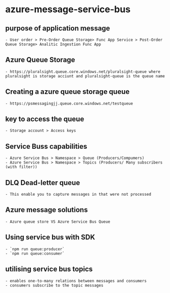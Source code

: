 # azure-message-service-bus

## purpose of application message
    - User order > Pre-Order Queue Storage> Func App Service > Post-Order Queue Storage> Analitic Ingestion Func App

## Azure Queue Storage
    - https://pluralsight.queue.core.windows.net/pluralsight-queue where pluralsight is storage acciunt and pluralsight-queue is the queue name

## Creating a azure queue storage queue
    - https://psmessagingjj.queue.core.windows.net/testqueue

## key to access the queue
    - Storage account > Access keys

## Service Buss capabilities 
    - Azure Service Bus > Namespace > Queue (Producers/Compumers)
    - Azure Service Bus > Namespace > Topics (Producers/ Many subscribers (with filter))

## DLQ Dead-letter queue
    - This enable you to capture messages in that were not processed

## Azure message solutions 
    - Azure queue store VS Azure Service Bus Queue

## Using service bus with SDK
    - `npm run queue:producer`
    - `npm run queue:consumer`

## utilising service bus topics
    - enables one-to-many relations between messages and consumers
    - consumers subscribe to the topic messages